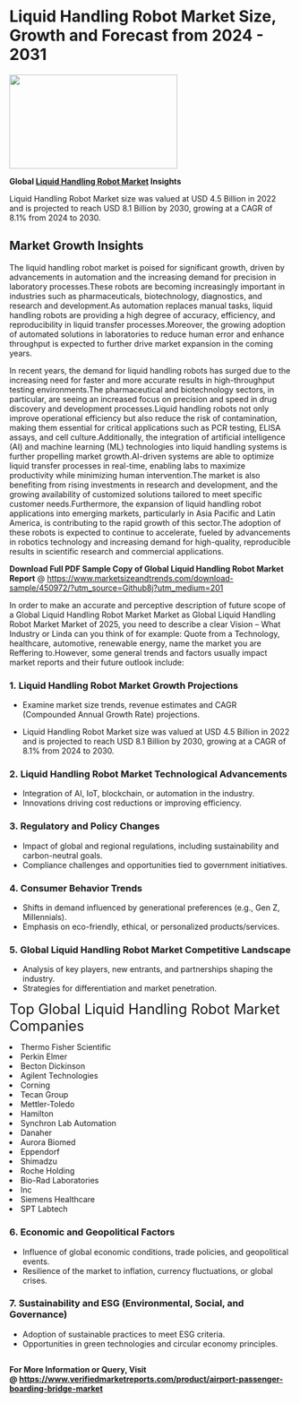 <H1>Liquid Handling Robot Market Size, Growth and Forecast from 2024 - 2031</H1><img class="aligncenter size-medium wp-image-584254" src="https://thirdeyenews.in/wp-content/uploads/2024/09/Global-Market-Research-300x168.jpeg" alt="" width="300" height="168" /><p><strong>Global&nbsp;<a href="https://www.marketsizeandtrends.com/download-sample/450972/?utm_source=Github8j?utm_medium=201">Liquid Handling Robot Market</a> Insights</strong></p><p>Liquid Handling Robot Market size was valued at USD 4.5 Billion in 2022 and is projected to reach USD 8.1 Billion by 2030, growing at a CAGR of 8.1% from 2024 to 2030.</p><p><h2>Market Growth Insights</h2> <p>The liquid handling robot market is poised for significant growth, driven by advancements in automation and the increasing demand for precision in laboratory processes.These robots are becoming increasingly important in industries such as pharmaceuticals, biotechnology, diagnostics, and research and development.As automation replaces manual tasks, liquid handling robots are providing a high degree of accuracy, efficiency, and reproducibility in liquid transfer processes.Moreover, the growing adoption of automated solutions in laboratories to reduce human error and enhance throughput is expected to further drive market expansion in the coming years.</p> <p>In recent years, the demand for liquid handling robots has surged due to the increasing need for faster and more accurate results in high-throughput testing environments.The pharmaceutical and biotechnology sectors, in particular, are seeing an increased focus on precision and speed in drug discovery and development processes.Liquid handling robots not only improve operational efficiency but also reduce the risk of contamination, making them essential for critical applications such as PCR testing, ELISA assays, and cell culture.Additionally, the integration of artificial intelligence (AI) and machine learning (ML) technologies into liquid handling systems is further propelling market growth.AI-driven systems are able to optimize liquid transfer processes in real-time, enabling labs to maximize productivity while minimizing human intervention.The market is also benefiting from rising investments in research and development, and the growing availability of customized solutions tailored to meet specific customer needs.Furthermore, the expansion of liquid handling robot applications into emerging markets, particularly in Asia Pacific and Latin America, is contributing to the rapid growth of this sector.The adoption of these robots is expected to continue to accelerate, fueled by advancements in robotics technology and increasing demand for high-quality, reproducible results in scientific research and commercial applications.</p> <p><span class=""><strong>Download Full PDF Sample Copy of Global Liquid Handling Robot Market Report</strong> @ <a href="https://www.marketsizeandtrends.com/download-sample/450972/?utm_source=Github8j?utm_medium=201" target="_blank">https://www.marketsizeandtrends.com/download-sample/450972/?utm_source=Github8j?utm_medium=201</a></span></p><p>In order to make an accurate and perceptive description of future scope of a Global&nbsp;Liquid Handling Robot Market Market as Global&nbsp;Liquid Handling Robot Market Market of 2025, you need to describe a clear Vision &ndash; What Industry or Linda can you think of for example: Quote from a Technology, healthcare, automotive, renewable energy, name the market you are Reffering to.However, some general trends and factors usually impact market reports and their future outlook include:</p><h3>1.&nbsp;<strong>Liquid Handling Robot Market Growth Projections</strong></h3><ul><li>Examine market size trends, revenue estimates and CAGR (Compounded Annual Growth Rate) projections.</li><li><p>Liquid Handling Robot Market size was valued at USD 4.5 Billion in 2022 and is projected to reach USD 8.1 Billion by 2030, growing at a CAGR of 8.1% from 2024 to 2030.</p></li></ul><h3>2.&nbsp;<strong>Liquid Handling Robot Market Technological Advancements</strong></h3><ul><li>Integration of AI, IoT, blockchain, or automation in the industry.</li><li>Innovations driving cost reductions or improving efficiency.</li></ul><h3>3.&nbsp;<strong>Regulatory and Policy Changes</strong></h3><ul><li>Impact of global and regional regulations, including sustainability and carbon-neutral goals.</li><li>Compliance challenges and opportunities tied to government initiatives.</li></ul><h3>4.&nbsp;<strong>Consumer Behavior Trends</strong></h3><ul><li>Shifts in demand influenced by generational preferences (e.g., Gen Z, Millennials).</li><li>Emphasis on eco-friendly, ethical, or personalized products/services.</li></ul><h3>5.&nbsp;<strong>Global Liquid Handling Robot Market Competitive Landscape</strong></h3><ul><li>Analysis of key players, new entrants, and partnerships shaping the industry.</li><li>Strategies for differentiation and market penetration.</li></ul><p data-pm-slice="1 1 []"><span style="color: inherit; font-family: inherit; font-size: 25px;">Top Global Liquid Handling Robot Market Companies</span></p><div class="" data-test-id=""><p><li>Thermo Fisher Scientific</li><li> Perkin Elmer</li><li> Becton Dickinson</li><li> Agilent Technologies</li><li> Corning</li><li> Tecan Group</li><li> Mettler-Toledo</li><li> Hamilton</li><li> Synchron Lab Automation</li><li> Danaher</li><li> Aurora Biomed</li><li> Eppendorf</li><li> Shimadzu</li><li> Roche Holding</li><li> Bio-Rad Laboratories</li><li> Inc</li><li> Siemens Healthcare</li><li> SPT Labtech</li></p></div><h3>6.&nbsp;<strong>Economic and Geopolitical Factors</strong></h3><ul><li>Influence of global economic conditions, trade policies, and geopolitical events.</li><li>Resilience of the market to inflation, currency fluctuations, or global crises.</li></ul><h3>7.&nbsp;<strong>Sustainability and ESG (Environmental, Social, and Governance)</strong></h3><ul><li>Adoption of sustainable practices to meet ESG criteria.</li><li>Opportunities in green technologies and circular economy principles.</li></ul><h2><strong style="font-size: 14px;">For More Information or Query, Visit @&nbsp;</strong><a style="background-color: #ffffff; font-size: 14px;" href="https://www.marketsizeandtrends.com/report/liquid-handling-robot-market/" target="_blank">https://www.verifiedmarketreports.com/product/airport-passenger-boarding-bridge-market</a></h2>